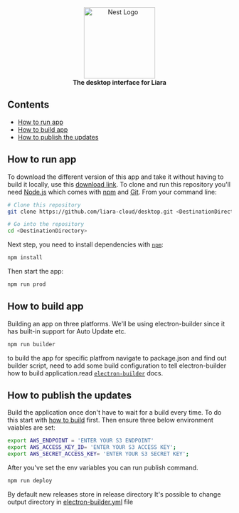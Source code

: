 <div align="center">
  <a href="https://liara.ir" target="blank">
    <div>
      <img src="https://raw.githubusercontent.com/liara-cloud/desktop/master/assets/icon.png" width="160" height="160" alt="Nest Logo" />
    </div>
  </a>
      <b>The desktop interface for Liara</b>
</div>

## Contents

- [How to run app](#how-to-run-app)
- [How to build app](#how-to-build-app)
- [How to publish the updates](#how-to-publish-the-updates)

## How to run app

To download the different version of this app and take it without having to build it locally, use this [download link](https://liara.ir). To clone and run this repository you'll need [Node.js](https://nodejs.org/en/download/) which comes with [npm](http://npmjs.com) and [Git](https://git-scm.com).
From your command line:

```bash
# Clone this repository
git clone https://github.com/liara-cloud/desktop.git <DestinationDirectory>

# Go into the repository
cd <DestinationDirectory>
```

Next step, you need to install dependencies with [`npm`](https://npmjs.comg):

```bash
npm install
```

Then start the app:

```bash
npm run prod
```

## How to build app
Building an app on three platforms.
We'll be using electron-builder since it has built-in support for Auto Update etc.

```bash
npm run builder
```

to build the app for specific platfrom navigate to package.json and find out builder script, need to add some build configuration to tell electron-builder how to build application.read [`electron-builder`](https://www.electron.build/) docs.

## How to publish the updates
Build the application once don't have to wait for a build every time.
To do this start with [how to build](#how-to-build-app) first.
Then ensure three below environment vaiables are set:

```bash
export AWS_ENDPOINT = 'ENTER YOUR S3 ENDPOINT'
export AWS_ACCESS_KEY_ID= 'ENTER YOUR S3 ACCESS KEY';
export AWS_SECRET_ACCESS_KEY= 'ENTER YOUR S3 SECRET KEY';
```

After you've set the env variables you can run publish command.

```bash
npm run deploy
``` 

By default new releases store in release directory
It's possible to change output directory in [electron-builder.yml](https://www.electron.build/configuration/configuration.html#MetadataDirectories) file
